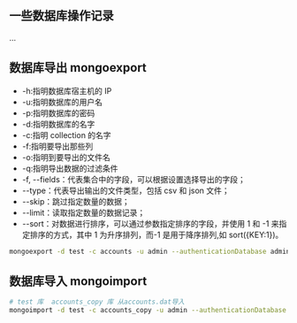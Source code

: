 ## 一些数据库操作记录

...

## 数据库导出 mongoexport

- -h:指明数据库宿主机的 IP
- -u:指明数据库的用户名
- -p:指明数据库的密码
- -d:指明数据库的名字
- -c:指明 collection 的名字
- -f:指明要导出那些列
- -o:指明到要导出的文件名
- -q:指明导出数据的过滤条件
- -f, --fields：代表集合中的字段，可以根据设置选择导出的字段；
- --type：代表导出输出的文件类型，包括 csv 和 json 文件；
- --skip：跳过指定数量的数据；
- --limit：读取指定数量的数据记录；
- --sort：对数据进行排序，可以通过参数指定排序的字段，并使用 1 和 -1 来指定排序的方式，其中 1 为升序排列，而-1 是用于降序排列,如 sort({KEY:1})。

```bash
mongoexport -d test -c accounts -u admin --authenticationDatabase admin --type json -o accounts.json
```

## 数据库导入 mongoimport

```bash
# test 库  accounts_copy 库 从accounts.dat导入
mongoimport -d test -c accounts_copy -u admin --authenticationDatabase admin --file accounts.dat
```

